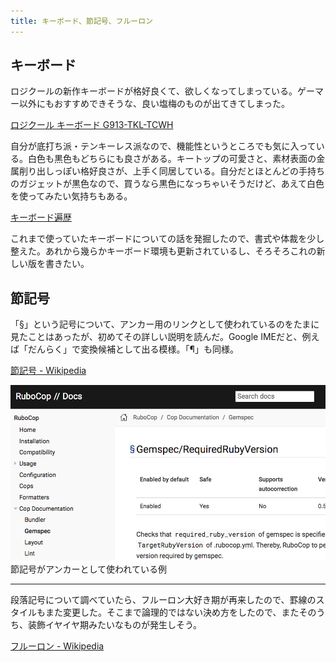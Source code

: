 ```yaml
---
title: キーボード、節記号、フルーロン
---
```


## キーボード

ロジクールの新作キーボードが格好良くて、欲しくなってしまっている。ゲーマー以外にもおすすめできそうな、良い塩梅のものが出てきてしまった。

[ロジクール キーボード G913-TKL-TCWH](https://www.amazon.co.jp/dp/B08FT88853/?tag=r7kamura07-22)

自分が底打ち派・テンキーレス派なので、機能性というところでも気に入っている。白色も黒色もどちらにも良さがある。キートップの可愛さと、素材表面の金属削り出しっぽい格好良さが、上手く同居している。自分だとほとんどの手持ちのガジェットが黒色なので、買うなら黒色になっちゃいそうだけど、あえて白色を使ってみたい気持ちもある。

[キーボード遍歴](/articles/2018-12-16-keyboards)

これまで使っていたキーボードについての話を発掘したので、書式や体裁を少し整えた。あれから幾らかキーボード環境も更新されているし、そろそろこれの新しい版を書きたい。

## 節記号

「§」という記号について、アンカー用のリンクとして使われているのをたまに見たことはあったが、初めてその詳しい説明を読んだ。Google IMEだと、例えば「だんらく」で変換候補として出る模様。「¶」も同様。

[節記号 - Wikipedia](https://ja.wikipedia.org/wiki/%E7%AF%80%E8%A8%98%E5%8F%B7)

![](/images/2020-09-25-notes.png)
節記号がアンカーとして使われている例

---

段落記号について調べていたら、フルーロン大好き期が再来したので、罫線のスタイルもまた変更した。そこまで論理的ではない決め方をしたので、またそのうち、装飾イヤイヤ期みたいなものが発生しそう。

[フルーロン - Wikipedia](https://ja.wikipedia.org/wiki/%E3%83%95%E3%83%AB%E3%83%BC%E3%83%AD%E3%83%B3)
